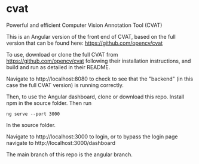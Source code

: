 # cvat
Powerful and efficient Computer Vision Annotation Tool (CVAT)


This is an Angular version of the front end of CVAT, based on the full version that can be found here: https://github.com/opencv/cvat

To use, download or clone the full CVAT from https://github.com/opencv/cvat following their installation instructions, and build and run as detailed in their README.

Navigate to http://localhost:8080 to check to see that the "backend" (in this case the full CVAT version) is running correctly. 

Then, to use the Angular dashboard, clone or download this repo. Install npm in the source folder. Then run 

```
ng serve --port 3000

```

In the source folder. 

Navigate to http://localhost:3000 to login, or to bypass the login page navigate to http://localhost:3000/dashboard

The main branch of this repo is the angular branch.
